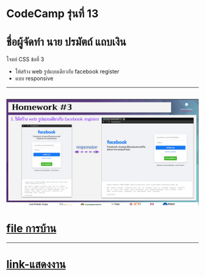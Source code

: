 # CodeCamp รุ่นที่ 13

# **ชื่อผู้จัดทำ นาย ปรมัตถ์ แถบเงิน**

โจทย์ CSS ข้อที่ 3
- ให้สร้าง web รูปแบบเดียวกับ facebook register
- แบบ responsive
---
![picpra gob](picname3.png)
---
# [file การบ้าน](hw_css03.html)
---
# [link-แสดงงาน](https://ohm0025.github.io/Homework_codecamp_13/css/%E0%B8%82%E0%B9%89%E0%B8%AD%E0%B8%97%E0%B8%B5%E0%B9%883/hw_css03.html)